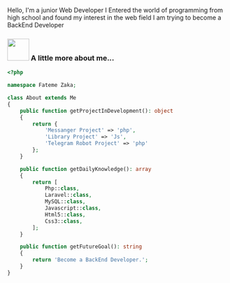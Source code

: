 <p align="left">Hello, I'm a junior Web Developer
I Entered the world of programming from high school and found my interest in the web field
I am trying to become a BackEnd Developer</p>

### <img src="https://media.giphy.com/media/VgCDAzcKvsR6OM0uWg/giphy.gif" width="50"> A little more about me... 

```php
<?php

namespace Fateme Zaka;

class About extends Me
{
    public function getProjectInDevelopment(): object
    {
        return {
            'Messanger Project' => 'php',
            'Library Project' => 'Js',
            'Telegram Robot Project' => 'php'
        };
    }

    public function getDailyKnowledge(): array
    {
        return [
            Php::class,
            Laravel::class,
            MySQL::class,
            Javascript::class,
            Html5::class,
            Css3::class,
        ];
    }

    public function getFutureGoal(): string
    {
        return 'Become a BackEnd Developer.';
    }
}
```
